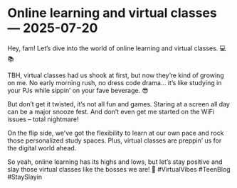 # Online learning and virtual classes — 2025-07-20

Hey, fam! Let’s dive into the world of online learning and virtual classes. 💻📚

TBH, virtual classes had us shook at first, but now they’re kind of growing on me. No early morning rush, no dress code drama... it’s like studying in your PJs while sippin’ on your fave beverage. 😎

But don’t get it twisted, it’s not all fun and games. Staring at a screen all day can be a major snooze fest. And don’t even get me started on the WiFi issues – total nightmare!

On the flip side, we’ve got the flexibility to learn at our own pace and rock those personalized study spaces. Plus, virtual classes are preppin’ us for the digital world ahead.

So yeah, online learning has its highs and lows, but let’s stay positive and slay those virtual classes like the bosses we are! 🙌 #VirtualVibes #TeenBlog #StaySlayin